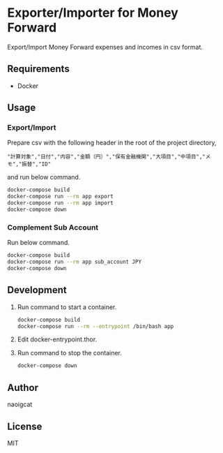 # Exporter/Importer for Money Forward

Export/Import Money Forward expenses and incomes in csv format.

## Requirements

-   Docker

## Usage

### Export/Import

Prepare csv with the following header in the root of the project directory,

```csv
"計算対象","日付","内容","金額（円）","保有金融機関","大項目","中項目","メモ","振替","ID"
```

and run below command.

```sh
docker-compose build
docker-compose run --rm app export
docker-compose run --rm app import
docker-compose down
```

### Complement Sub Account

Run below command.

```sh
docker-compose build
docker-compose run --rm app sub_account JPY
docker-compose down
```

## Development

1.  Run command to start a container.

    ```sh
    docker-compose build
    docker-compose run --rm --entrypoint /bin/bash app
    ```

2.  Edit docker-entrypoint.thor.

3.  Run command to stop the container.

    ```sh
    docker-compose down
    ```

## Author

naoigcat

## License

MIT
